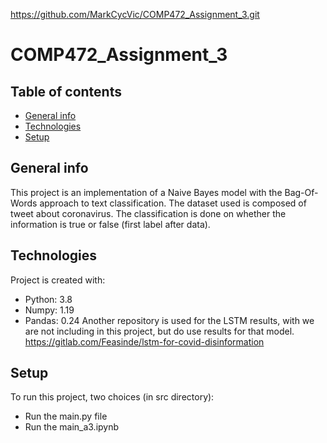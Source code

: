 https://github.com/MarkCycVic/COMP472_Assignment_3.git
# COMP472_Assignment_3
## Table of contents
* [General info](#general-info)
* [Technologies](#technologies)
* [Setup](#setup)

## General info
This project is an implementation of a Naive Bayes model with the Bag-Of-Words approach to text classification. The dataset used is composed of tweet about coronavirus. The classification is done on whether the information is true or false (first label after data).
	
## Technologies
Project is created with:
* Python: 3.8
* Numpy: 1.19
* Pandas: 0.24
Another repository is used for the LSTM results, with we are not including in this project, but do use results for that model.
https://gitlab.com/Feasinde/lstm-for-covid-disinformation

## Setup
To run this project, two choices (in src directory):
* Run the main.py file
* Run the main_a3.ipynb
